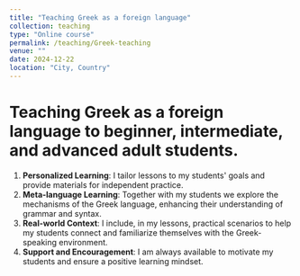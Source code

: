 ```yaml
---
title: "Teaching Greek as a foreign language"
collection: teaching
type: "Online course"
permalink: /teaching/Greek-teaching
venue: ""
date: 2024-12-22
location: "City, Country"
---
```


# Teaching Greek as a foreign language to beginner, intermediate, and advanced adult students. 


1. **Personalized Learning**: I tailor lessons to my students' goals and provide materials for independent practice.
2. **Meta-language Learning**: Together with my students we explore the mechanisms of the Greek language, enhancing their understanding of grammar and syntax.
3. **Real-world Context**: I include, in my lessons, practical scenarios to help my students connect and familiarize themselves with the Greek-speaking environment.
4. **Support and Encouragement**: I am always available to motivate my students and ensure a positive learning mindset.


